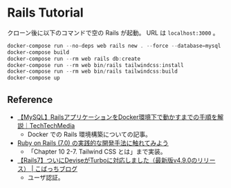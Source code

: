 # Rails Tutorial
クローン後に以下のコマンドで空の Rails が起動。 URL は `localhost:3000` 。

```ps1
docker-compose run --no-deps web rails new . --force --database=mysql
docker-compose build
docker-compose run --rm web rails db:create
docker-compose run --rm web bin/rails tailwindcss:install
docker-compose run --rm web bin/rails tailwindcss:build
docker-compose up
```

## Reference
- [【MySQL】RailsアプリケーションをDocker環境下で動かすまでの手順を解説｜TechTechMedia](https://techtechmedia.com/migrate-to-docker-mysql/)
  - Docker での Rails 環境構築についての記事。
- [Ruby on Rails (7.0) の実践的な開発手法に触れてみよう](https://zenn.dev/tmasuyama1114/books/ab51fea5d5f659)
  - 「Chapter 10 2-7. Tailwind CSS とは」まで実装。
- [【Rails7】ついにDeviseがTurboに対応しました（最新版v4.9.0のリリース） | こばっちブログ](https://kobacchi.com/rails7-devise-finally-responded-to-turbo/)
  - ユーザ認証。
